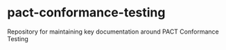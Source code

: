 # pact-conformance-testing
Repository for maintaining key documentation around PACT Conformance Testing
